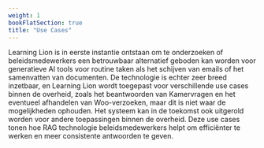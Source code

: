 ```yaml
---
weight: 1
bookFlatSection: true
title: "Use Cases"
---
```


Learning Lion is in eerste instantie ontstaan om te onderzoeken of beleidsmedewerkers een betrouwbaar alternatief geboden kan worden voor generatieve AI tools voor routine taken als het schijven van emails of het samenvatten van documenten. De technologie is echter zeer breed inzetbaar, en Learning Lion wordt toegepast voor verschillende use cases binnen de overheid, zoals het beantwoorden van Kamervragen en het eventueel afhandelen van Woo-verzoeken, maar dit is niet waar de mogelijkheden ophouden.  Het systeem kan in de toekomst ook uitgerold worden voor andere toepassingen binnen de overheid. Deze use cases tonen hoe RAG technologie beleidsmedewerkers helpt om efficiënter te werken en meer consistente antwoorden te geven. 



